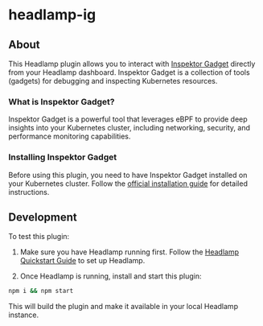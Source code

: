 # headlamp-ig

## About

This Headlamp plugin allows you to interact with [Inspektor Gadget](https://inspektor-gadget.io/) directly from your Headlamp dashboard. Inspektor Gadget is a collection of tools (gadgets) for debugging and inspecting Kubernetes resources.

### What is Inspektor Gadget?

Inspektor Gadget is a powerful tool that leverages eBPF to provide deep insights into your Kubernetes cluster, including networking, security, and performance monitoring capabilities.

### Installing Inspektor Gadget

Before using this plugin, you need to have Inspektor Gadget installed on your Kubernetes cluster. Follow the [official installation guide](https://inspektor-gadget.io/docs/latest/quick-start#kubernetes) for detailed instructions.

## Development

To test this plugin:

1. Make sure you have Headlamp running first. Follow the [Headlamp Quickstart Guide](https://github.com/headlamp-k8s/headlamp?tab=readme-ov-file#quickstart) to set up Headlamp.

2. Once Headlamp is running, install and start this plugin:

```bash
npm i && npm start
```

This will build the plugin and make it available in your local Headlamp instance.
